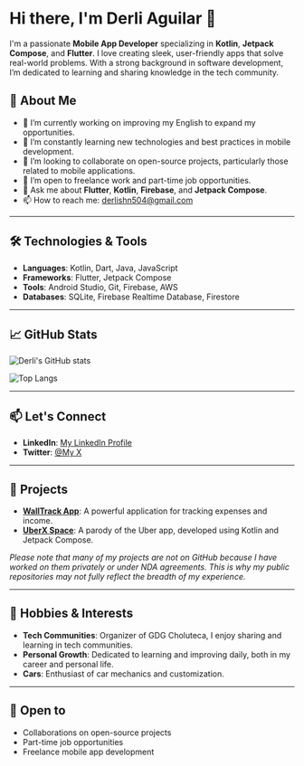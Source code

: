 # Hi there, I'm Derli Aguilar 👋

I'm a passionate **Mobile App Developer** specializing in **Kotlin**, **Jetpack Compose**, and **Flutter**. I love creating sleek, user-friendly apps that solve real-world problems. With a strong background in software development, I’m dedicated to learning and sharing knowledge in the tech community.

## 🚀 About Me

- 🔭 I’m currently working on improving my English to expand my opportunities.
- 🌱 I’m constantly learning new technologies and best practices in mobile development.
- 👯 I’m looking to collaborate on open-source projects, particularly those related to mobile applications.
- 🤔 I’m open to freelance work and part-time job opportunities.
- 💬 Ask me about **Flutter**, **Kotlin**, **Firebase**, and **Jetpack Compose**.
- 📫 How to reach me: [derlishn504@gmail.com](mailto:derlishn504@gmail.com)

---

## 🛠️ Technologies & Tools

- **Languages**: Kotlin, Dart, Java, JavaScript
- **Frameworks**: Flutter, Jetpack Compose
- **Tools**: Android Studio, Git, Firebase, AWS
- **Databases**: SQLite, Firebase Realtime Database, Firestore

---

## 📈 GitHub Stats

![Derli's GitHub stats](https://github-readme-stats.vercel.app/api?username=derlishn&show_icons=true&theme=radical)

![Top Langs](https://github-readme-stats.vercel.app/api/top-langs/?username=derlishn&layout=compact&theme=radical)

---

## 📫 Let's Connect

- **LinkedIn**: [My LinkedIn Profile](https://www.linkedin.com/in/derlishn)
- **Twitter**: [@My X](https://x.com/derlishn504)

---

## 🌟 Projects

- **[WallTrack App](https://github.com/derlishn/walltrack-app)**: A powerful application for tracking expenses and income.
- **[UberX Space](https://github.com/derlishn/uberx.git)**: A parody of the Uber app, developed using Kotlin and Jetpack Compose.

*Please note that many of my projects are not on GitHub because I have worked on them privately or under NDA agreements. This is why my public repositories may not fully reflect the breadth of my experience.*

---

## 🎨 Hobbies & Interests

- **Tech Communities**: Organizer of GDG Choluteca, I enjoy sharing and learning in tech communities.
- **Personal Growth**: Dedicated to learning and improving daily, both in my career and personal life.
- **Cars**: Enthusiast of car mechanics and customization.

---

## 🤝 Open to

- Collaborations on open-source projects
- Part-time job opportunities
- Freelance mobile app development
